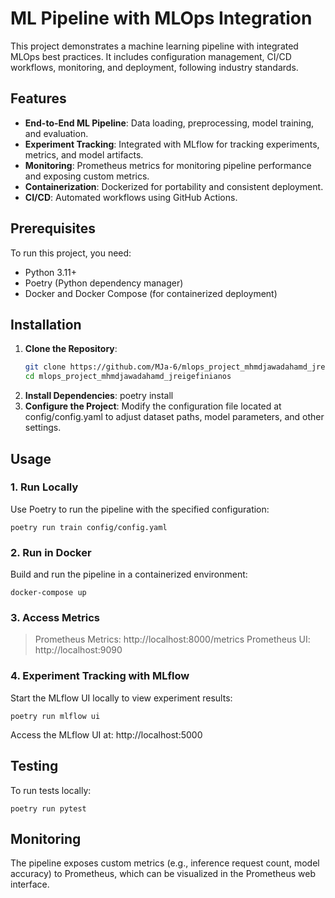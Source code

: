 # ML Pipeline with MLOps Integration

This project demonstrates a machine learning pipeline with integrated MLOps best practices. It includes configuration management, CI/CD workflows, monitoring, and deployment, following industry standards.

## Features
- **End-to-End ML Pipeline**: Data loading, preprocessing, model training, and evaluation.
- **Experiment Tracking**: Integrated with MLflow for tracking experiments, metrics, and model artifacts.
- **Monitoring**: Prometheus metrics for monitoring pipeline performance and exposing custom metrics.
- **Containerization**: Dockerized for portability and consistent deployment.
- **CI/CD**: Automated workflows using GitHub Actions.

## Prerequisites
To run this project, you need:
- Python 3.11+
- Poetry (Python dependency manager)
- Docker and Docker Compose (for containerized deployment)

## Installation
1. **Clone the Repository**:
   ```bash
   git clone https://github.com/MJa-6/mlops_project_mhmdjawadahamd_jreigefinianos.git
   cd mlops_project_mhmdjawadahamd_jreigefinianos
2. **Install Dependencies**:
   poetry install
3. **Configure the Project**:
   Modify the configuration file located at config/config.yaml to adjust dataset paths, model parameters, and other settings.

## Usage

### 1. Run Locally

Use Poetry to run the pipeline with the specified configuration:

`poetry run train config/config.yaml`

### 2. Run in Docker

Build and run the pipeline in a containerized environment:

`docker-compose up`

### 3. Access Metrics

> Prometheus Metrics: http://localhost:8000/metrics
> Prometheus UI: http://localhost:9090

### 4. Experiment Tracking with MLflow

Start the MLflow UI locally to view experiment results:

`poetry run mlflow ui`

Access the MLflow UI at: http://localhost:5000

## Testing

To run tests locally:

`poetry run pytest`

## Monitoring

The pipeline exposes custom metrics (e.g., inference request count, model accuracy) to Prometheus, which can be visualized in the Prometheus web interface.